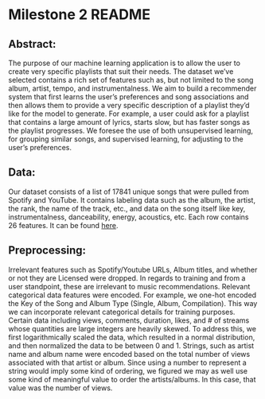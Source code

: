 # Milestone 2 README

## Abstract:

The purpose of our machine learning application is to allow the user to create very specific playlists that suit their needs. The dataset we’ve selected contains a rich set of features such as, but not limited to the song album, artist, tempo, and instrumentalness. We aim to build a recommender system that first learns the user’s preferences and song associations and then allows them to provide a very specific description of a playlist they’d like for the model to generate. For example, a user could ask for a playlist that contains a large amount of lyrics, starts slow, but has faster songs as the playlist progresses. We foresee the use of both unsupervised learning, for grouping similar songs, and supervised learning, for adjusting to the user’s preferences.

## Data: 

Our dataset consists of a list of 17841 unique songs that were pulled from Spotify and YouTube. It contains labeling data such as the album, the artist, the rank, the name of the track, etc., and data on the song itself like key, instrumentalness, danceability, energy, acoustics, etc. Each row contains 26 features.  It can be found [here](https://github.com/2s2e/cse151a-project/blob/main/Spotify_Youtube.csv).


## Preprocessing:
Irrelevant features such as Spotify/Youtube URLs, Album titles, and whether or not they are Licensed were dropped.  In regards to training and from a user standpoint, these are irrelevant to music recommendations.
Relevant categorical data features were encoded.  For example, we one-hot encoded the Key of the Song and Album Type (Single, Album, Compilation).  This way we can incorporate relevant categorical details for training purposes.
Certain data including views, comments, duration, likes, and # of streams whose quantities are large integers are heavily skewed. To address this, we first logarithmically scaled the data, which resulted in a normal distribution, and then normalized the data to be between 0 and 1. 
Strings, such as artist name and album name were encoded based on the total number of views associated with that artist or album. Since using a number to represent a string would imply some kind of ordering, we figured we may as well use some kind of meaningful value to order the artists/albums. In this case, that value was the number of views. 

